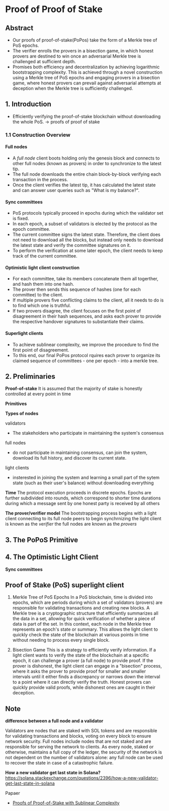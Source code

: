 # Proof of Proof of Stake

## Abstract
- Our proofs of proof-of-stake(PoPos) take the form of a Merkle tree of PoS epochs.
- The verifier enrolls the provers in a bisection game, in which honest provers are destined to win once an adversarial Merkle tree is challenged at sufficient depth.
- Promises both efficiency and decentralization by achieving logarithmic bootstrapping complexity. This is achieved through a novel construction using a Merkle tree of PoS epochs and engaging provers in a bisection game, where honest provers can prevail against adversarial attempts at deception when the Merkle tree is sufficiently challenged.

## 1. Introduction
- Efficiently verifying the proof-of-stake blockchain without downloading the whole PoS. -> proofs of proof of stake

### 1.1 Construction Overview

#### Full nodes
- A *full node* client boots holding only the genesis block and connects to other full nodes (known as provers) in order to synchronize to the latest tip. 
- The full node downloads the entire chain block-by-block verifying each transaction in the process.
- Once the client verifies the latest tip, it has calculated the latest state and can answer user queries such as "What is my balance?". 

#### Sync committees
- PoS protocols typically proceed in epochs during which the validator set is fixed.
- In each epoch, a subset of validators is elected by the protocol as the epoch committee.
- The current committee signs the latest state. Therefore, the client does not need to download all the blocks, but instead only needs to download the latest state and verify the committee signatures on it.
- To perform the verification at some later epoch, the client needs to keep track of the current committee.

#### Optimistic light client construction
- For each committee, take its members concatenate them all togerther, and hash them into one hash.
- The prover then sends this sequence of hashes (one for each committee) to the client. 
- If multiple provers five conflicting claims to the client, all  it needs to do is to find which one is truthful.
- If two provers disagree, the client focuses on the first point of disagreement in their hash sequences, and asks each prover to provide the respective handover signatures to substantiate their claims.

#### Superlight clients
- To achieve sublinear complexity, we improve the procedure to find the first point of disagreement.
- To this end, our final PoPos protocol rquires each prover to organize its claimed sequence of committees - one per epoch - into a merkle tree.


## 2. Preliminaries

**Proof-of-stake**
It is assumed that the majority of stake is honestly controlled at every point in time

**Primitives**

**Types of nodes**

validators 
- The stakeholders who participate in maintaining the system's consensus

full nodes
- do not participate in maintaining consensus, can join the system, download its full history, and discover its current state.

light clients
- insterested in joining the system and learning a small part of the sytem state (such as their user's balance) without downloading everything

**Time**
The protocol execution proceeds in discrete epochs.
Epochs are further subdivided into rounds, which correspond to shorter time durations during which a message sent by one honest party is  received by all others

**The prover/verifier model**
The bootstrapping process begins with a light client connecting to its full node peers to begin synchrnizing
the light client is known as the *verifier*
the full nodes are known as the *provers*

## 3. The PoPoS Primitive


## 4. The Optimistic Light Client

**Sync committees**



## Proof of Stake (PoS) superlight client

1. Merkle Tree of PoS Epochs
In a PoS blockchain, time is divided into epochs, which are periods during which a set of validators (provers) are responsible for validating transactions and creating new blocks. A Merkle tree is a cryptographic structure that efficiently summarizes all the data in a set, allowing for quick verification of whether a piece of data is part of the set. In this context, each node in the Merkle tree represents an epoch's state or summary. This allows the light client to quickly check the state of the blockchain at various points in time without needing to process every single block.

2. Bisection Game
This is a strategy to efficiently verify information. If a light client wants to verify the state of the blockchain at a specific epoch, it can challenge a prover (a full node) to provide proof. If the prover is dishonest, the light client can engage in a "bisection" process, where it asks the prover to provide proof for smaller and smaller intervals until it either finds a discrepancy or narrows down the interval to a point where it can directly verify the truth. Honest provers can quickly provide valid proofs, while dishonest ones are caught in their deception.


## Note

**difference between a full node and a validator**

Validators are nodes that are staked with SOL tokens and are responsible for validating transactions and blocks, voting on every block to ensure network security. Full nodes include nodes that are not staked and are responsible for serving the network to clients. As every node, staked or otherwise, maintains a full copy of the ledger, the security of the network is not dependent on the number of validators alone: any full node can be used to recover the state in case of a catastrophic failure.

**How a new validator get last state in Solana?**
https://solana.stackexchange.com/questions/2396/how-a-new-validator-get-last-state-in-solana

Papaer
- [Proofs of Proof-of-Stake with Sublinear Complexity](https://arxiv.org/pdf/2209.08673.pdf)
